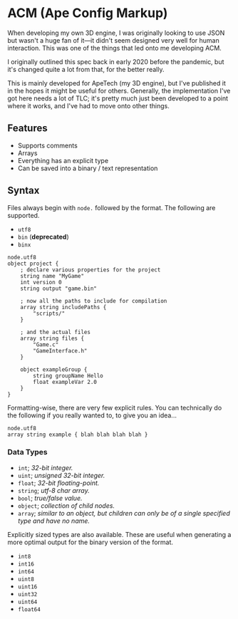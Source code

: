 # ACM (Ape Config Markup)

When developing my own 3D engine, I was originally looking to use JSON but wasn't a huge fan of it—it didn't seem designed very well for human interaction. This was one of the things that led onto me developing ACM.

I originally outlined this spec back in early 2020 before the pandemic, but it's changed quite a lot from that, for the better really.

This is mainly developed for ApeTech (my 3D engine), but I've published it in the hopes it might be useful for others. Generally, the implementation I've got here needs a lot of TLC; it's pretty much just been developed to a point where it works, and I've had to move onto other things.

## Features
* Supports comments
* Arrays
* Everything has an explicit type
* Can be saved into a binary / text representation

## Syntax

Files always begin with `node.` followed by the format. The following
are supported.

- `utf8`
- `bin` (**deprecated**)
- `binx`

``` 
node.utf8
object project {
    ; declare various properties for the project
    string name "MyGame"
    int version 0
    string output "game.bin"

    ; now all the paths to include for compilation
    array string includePaths {
        "scripts/"
    }

    ; and the actual files
    array string files {
        "Game.c"
        "GameInterface.h"
    }
    
    object exampleGroup {
        string groupName Hello
        float exampleVar 2.0
    }
}
```

Formatting-wise, there are very few explicit rules. You can technically do the following if you really wanted to, to give you an idea...

``` 
node.utf8
array string example { blah blah blah blah }
```

### Data Types

- `int`; *32-bit integer.*
- `uint`; *unsigned 32-bit integer.*
- `float`; *32-bit floating-point.*
- `string`; *utf-8 char array.*
- `bool`; *true/false value.*
- `object`; *collection of child nodes.*
- `array`; *similar to an object, but children can only be of a
  single specified type and have no name.*

Explicitly sized types are also available. These are useful when
generating a more optimal output for the binary version of the format.

- `int8`
- `int16`
- `int64`
- `uint8`
- `uint16`
- `uint32`
- `uint64`
- `float64`
